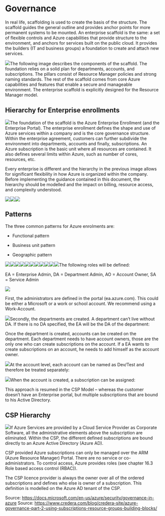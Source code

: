 # Governance

In real life, scaffolding is used to create the basis of the structure. The scaffold guides the general outline and provides anchor points for more permanent systems to be mounted. An enterprise scaffold is the same: a set of flexible controls and Azure capabilities that provide structure to the environment, and anchors for services built on the public cloud. It provides the builders (IT and business groups) a foundation to create and attach new services.

![](.//media/image3.png)The following image describes the components of the scaffold. The foundation relies on a solid plan for departments, accounts, and subscriptions. The pillars consist of Resource Manager policies and strong naming standards. The rest of the scaffold comes from core Azure capabilities and features that enable a secure and manageable environment. The enterprise scaffold is explicitly designed for the Resource Manager model.

## Hierarchy for Enterprise enrollments

![](.//media/image4.png)The foundation of the scaffold is the Azure Enterprise Enrollment (and the Enterprise Portal). The enterprise enrollment defines the shape and use of Azure services within a company and is the core governance structure. Within the enterprise agreement, customers can further subdivide the environment into departments, accounts and finally, subscriptions. An Azure subscription is the basic unit where all resources are contained. It also defines several limits within Azure, such as number of cores, resources, etc.

Every enterprise is different and the hierarchy in the previous image allows for significant flexibility in how Azure is organized within the company. Before implementing the guidance contained in this document, the hierarchy should be modelled and the impact on billing, resource access, and complexity understood.

![](.//media/image5.png)![](.//media/image6.png)![](.//media/image7.png)

## Patterns

The three common patterns for Azure enrolments are:

  - Functional pattern

  - Business unit pattern

  - Geographic pattern

![](.//media/image7.png)![](.//media/image5.png)![](.//media/image6.png)![](.//media/image7.png)![](.//media/image5.png)![](.//media/image6.png)![](.//media/image7.png)![](.//media/image5.png)![](.//media/image6.png)![](.//media/image7.png)![](.//media/image6.png)The following roles will be defined:

EA = Enterprise Admin, DA = Department Admin, AO = Account Owner, SA = Service Admin

![](.//media/image8.png)

First, the administrators are defined in the portal (ea.azure.com). This could be either a Microsoft or a work or school account. We recommend using a Work-Account.

![](.//media/image9.png)Secondly, the departments are created. A department can’t live without DA. If there is no DA specified, the EA will be the DA of the department:

Once the department is created, accounts can be created on the department. Each department needs to have account owners, those are the only one who can create subscriptions on the account. If a EA wants to create subscriptions on an account, he needs to add himself as the account owner.

![](.//media/image10.png)At the account level, each account can be named as Dev/Test and therefore be treated separately:

![](.//media/image11.png)When the account is created, a subscription can be assigned:

This approach is resumed in the CSP Model – whereas the customer doesn’t have an Enterprise portal, but multiple subscriptions that are bound to his Active Directory.

## CSP Hierarchy

![](.//media/image12.png)If Azure Services are provided by a Cloud Service Provider as Corporate Software, all the administrative elements above the subscription are eliminated. Within the CSP, the different defined subscriptions are bound directly to an Azure Active Directory (Azure AD).

CSP provided Azure subscriptions can only be managed over the ARM (Azure Resource Manager) Portal. There are no service or co-administrators. To control access, Azure provides roles (see chapter 16.3 Role based access control (RBAC)).

The CSP licence provider is always the owner over all of the ordered subscriptions and defines who else is owner of a subscription. This definition is modelled on the Azure AD tenant of the CSP.

Source: <https://docs.microsoft.com/en-us/azure/security/governance-in-azure>
Source: <https://www.credera.com/blog/credera-site/azure-governance-part-2-using-subscriptions-resource-groups-building-blocks/>